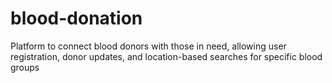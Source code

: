 # blood-donation
Platform to connect blood donors with those in need, allowing user registration, donor updates, and location-based searches for specific blood groups
